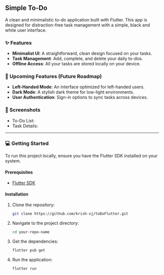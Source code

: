 ## Simple To-Do

A clean and minimalistic to-do application built with Flutter. This app is designed for distraction-free task management with a simple, black and white user interface.

### ✨ Features

  * **Minimalist UI**: A straightforward, clean design focused on your tasks.
  * **Task Management**: Add, complete, and delete your daily to-dos.
  * **Offline Access**: All your tasks are stored locally on your device.

### 🚀 Upcoming Features (Future Roadmap)

  * **Left-Handed Mode**: An interface optimized for left-handed users.
  * **Dark Mode**: A stylish dark theme for low-light environments.
  * **User Authentication**: Sign-in options to sync tasks across devices.

### 📸 Screenshots

  * To-Do List:
  * Task Details:

-----

### 💻 Getting Started

To run this project locally, ensure you have the Flutter SDK installed on your system.

#### Prerequisites

  * [Flutter SDK](https://docs.flutter.dev/get-started/install)

#### Installation

1.  Clone the repository:
    ```bash
    git clone https://github.com/krish-vj/toDoFlutter.git
    ```
2.  Navigate to the project directory:
    ```bash
    cd your-repo-name
    ```
3.  Get the dependencies:
    ```bash
    flutter pub get
    ```
4.  Run the application:
    ```bash
    flutter run
    ```

